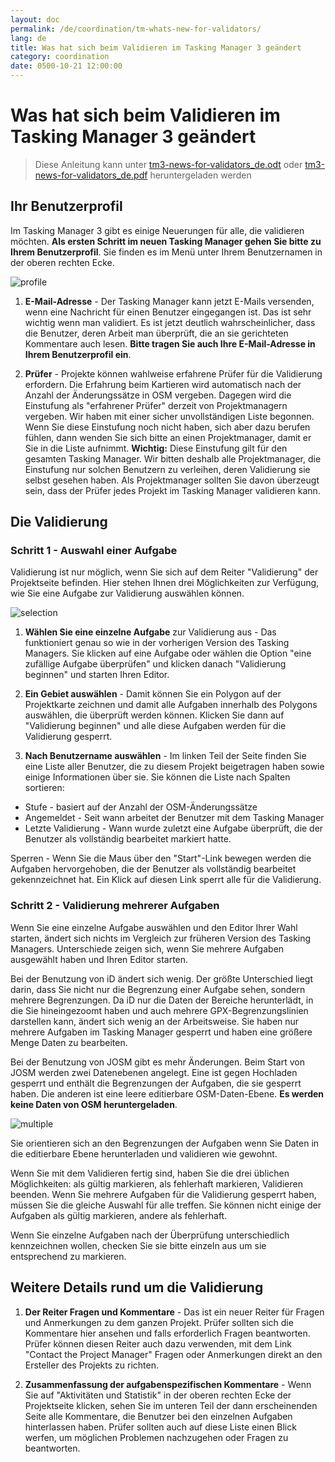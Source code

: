 ```yaml
---
layout: doc
permalink: /de/coordination/tm-whats-new-for-validators/
lang: de
title: Was hat sich beim Validieren im Tasking Manager 3 geändert
category: coordination
date: 0500-10-21 12:00:00
---
```


# Was hat sich beim Validieren im Tasking Manager 3 geändert

> Diese Anleitung kann unter [tm3-news-for-validators_de.odt](/files/tm3-news-for-validators_de.odt) oder [tm3-news-for-validators_de.pdf](/files/tm3-news-for-validators_de.pdf) heruntergeladen werden  

## Ihr Benutzerprofil

Im Tasking Manager 3 gibt es einige Neuerungen für alle, die validieren möchten. **Als ersten Schritt im neuen Tasking Manager gehen Sie bitte zu Ihrem Benutzerprofil**. Sie finden es im Menü unter Ihrem Benutzernamen in der oberen rechten Ecke.

![profile][]

1. **E-Mail-Adresse** - Der Tasking Manager kann jetzt E-Mails versenden, wenn eine Nachricht für einen Benutzer eingegangen ist. Das ist sehr wichtig wenn man validiert. Es ist jetzt deutlich wahrscheinlicher, dass die Benutzer, deren Arbeit man überprüft, die an sie gerichteten Kommentare auch lesen. **Bitte tragen Sie auch Ihre E-Mail-Adresse in Ihrem Benutzerprofil ein**.

2. **Prüfer** - Projekte können wahlweise erfahrene Prüfer für die Validierung erfordern. Die Erfahrung beim Kartieren wird automatisch nach der Anzahl der Änderungssätze in OSM vergeben. Dagegen wird die Einstufung als "erfahrener Prüfer" derzeit von Projektmanagern vergeben. Wir haben mit einer sicher unvollständigen Liste begonnen. Wenn Sie diese Einstufung noch nicht haben, sich aber dazu berufen fühlen, dann wenden Sie sich bitte an einen Projektmanager, damit er Sie in die Liste aufnimmt. **Wichtig:** Diese Einstufung gilt für den gesamten Tasking Manager. Wir bitten deshalb alle Projektmanager, die Einstufung nur solchen Benutzern zu verleihen, deren Validierung sie selbst gesehen haben. Als Projektmanager sollten Sie davon überzeugt sein, dass der Prüfer jedes Projekt im Tasking Manager validieren kann.


## Die Validierung

### Schritt 1 - Auswahl einer Aufgabe

Validierung ist nur möglich, wenn Sie sich auf dem Reiter "Validierung" der Projektseite befinden. Hier stehen Ihnen drei Möglichkeiten zur Verfügung, wie Sie eine Aufgabe zur Validierung auswählen können.

![selection][]

1. **Wählen Sie eine einzelne Aufgabe** zur Validierung aus - Das funktioniert genau so wie in der vorherigen Version des Tasking Managers. Sie klicken auf eine Aufgabe oder wählen die Option "eine zufällige Aufgabe überprüfen" und klicken danach "Validierung beginnen" und starten Ihren Editor.

2. **Ein Gebiet auswählen** - Damit können Sie ein Polygon auf der Projektkarte zeichnen und damit alle Aufgaben innerhalb des Polygons auswählen, die überprüft werden können. Klicken Sie dann auf "Validierung beginnen" und alle diese Aufgaben werden für die Validierung gesperrt.

3. **Nach Benutzername auswählen** - Im linken Teil der Seite finden Sie eine Liste aller Benutzer, die zu diesem Projekt beigetragen haben sowie einige Informationen über sie. Sie können die Liste nach Spalten sortieren:

 - Stufe - basiert auf der Anzahl der OSM-Änderungssätze
 - Angemeldet - Seit wann arbeitet der Benutzer mit dem Tasking Manager
 - Letzte Validierung - Wann wurde zuletzt eine Aufgabe überprüft, die der Benutzer als vollständig bearbeitet markiert hatte.

Sperren - Wenn Sie die Maus über den "Start"-Link bewegen werden die Aufgaben hervorgehoben, die der Benutzer als vollständig bearbeitet gekennzeichnet hat. Ein Klick auf diesen Link sperrt alle für die Validierung.

### Schritt 2 - Validierung mehrerer Aufgaben

Wenn Sie eine einzelne Aufgabe auswählen und den Editor Ihrer Wahl starten, ändert sich nichts im Vergleich zur früheren Version des Tasking Managers. Unterschiede zeigen sich, wenn Sie mehrere Aufgaben ausgewählt haben und Ihren Editor starten.

Bei der Benutzung von iD ändert sich wenig. Der größte Unterschied liegt darin, dass Sie nicht nur die Begrenzung einer Aufgabe sehen, sondern mehrere Begrenzungen. Da iD nur die Daten der Bereiche herunterlädt, in die Sie hineingezoomt haben und auch mehrere GPX-Begrenzungslinien darstellen kann, ändert sich wenig an der Arbeitsweise. Sie haben nur mehrere Aufgaben im Tasking Manager gesperrt und haben eine größere Menge Daten zu bearbeiten. 

Bei der Benutzung von JOSM gibt es mehr Änderungen. Beim Start von JOSM werden zwei Datenebenen angelegt. Eine ist gegen Hochladen gesperrt und enthält die Begrenzungen der Aufgaben, die sie gesperrt haben. Die anderen ist eine leere editierbare OSM-Daten-Ebene. **Es werden keine Daten von OSM heruntergeladen**.

![multiple][]

Sie orientieren sich an den Begrenzungen der Aufgaben wenn Sie Daten in die editierbare Ebene herunterladen und validieren wie gewohnt.

Wenn Sie mit dem Validieren fertig sind, haben Sie die drei üblichen Möglichkeiten: als gültig markieren, als fehlerhaft markieren, Validieren beenden. Wenn Sie mehrere Aufgaben für die Validierung gesperrt haben, müssen Sie die gleiche Auswahl für alle treffen. Sie können nicht einige der Aufgaben als gültig markieren, andere als fehlerhaft.

Wenn Sie einzelne Aufgaben nach der Überprüfung unterschiedlich kennzeichnen wollen, checken Sie sie bitte einzeln aus um sie entsprechend zu markieren.


## Weitere Details rund um die Validierung

1. **Der Reiter Fragen und Kommentare** - Das ist ein neuer Reiter für Fragen und Anmerkungen zu dem ganzen Projekt. Prüfer sollten sich die Kommentare hier ansehen und falls erforderlich Fragen beantworten. Prüfer können diesen Reiter auch dazu verwenden, mit dem Link "Contact the Project Manager" Fragen oder Anmerkungen direkt an den Ersteller des Projekts zu richten.

2. **Zusammenfassung der aufgabenspezifischen Kommentare** - Wenn Sie auf "Aktivitäten und Statistik" in der oberen rechten Ecke der Projektseite klicken, sehen Sie im unteren Teil der dann erscheinenden Seite alle Kommentare, die Benutzer bei den einzelnen Aufgaben hinterlassen haben. Prüfer sollten auch auf diese Liste einen Blick werfen, um möglichen Problemen nachzugehen oder Fragen zu beantworten.

[profile]:   /images/coordination/tm3_wnv_profile.png
[selection]: /images/coordination/tm3_wnv_selection.png
[multiple]:  /images/coordination/tm3_wnv_multiple.png